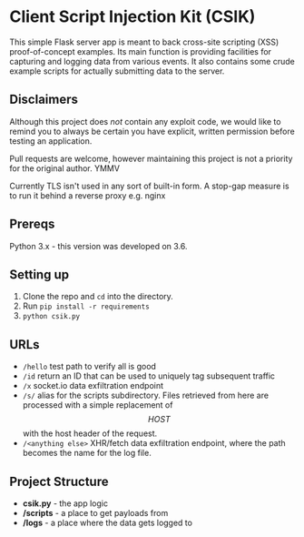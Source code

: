 # Client Script Injection Kit (CSIK)

This simple Flask server app is meant to back cross-site scripting (XSS) proof-of-concept examples. Its main function is providing facilities for capturing and logging data from various events. It also contains some crude example scripts for actually submitting data to the server.

## Disclaimers
Although this project does *not* contain any exploit code, we would like to remind you to always be certain you have explicit, written permission before testing an application.

Pull requests are welcome, however maintaining this project is not a priority for the original author. YMMV

Currently TLS isn't used in any sort of built-in form. A stop-gap measure is to run it behind a reverse proxy e.g. nginx

## Prereqs
Python 3.x - this version was developed on 3.6.

## Setting up
 1. Clone the repo and `cd` into the directory.
 2. Run `pip install -r requirements`
 3. `python csik.py`
 
 ## URLs
  - `/hello` test path to verify all is good
  - `/id` return an ID that can be used to uniquely tag subsequent traffic
  - `/x` socket.io data exfiltration endpoint
  - `/s/` alias for the scripts subdirectory. Files retrieved from here are processed with a simple replacement of *$$HOST$$* with the host header of the request.
  - `/<anything else>` XHR/fetch data exfiltration endpoint, where the path becomes the name for the log file.
 
 
 ## Project Structure
  - **csik.py** - the app logic
  - **/scripts** - a place to get payloads from
  - **/logs** - a place where the data gets logged to
  
 